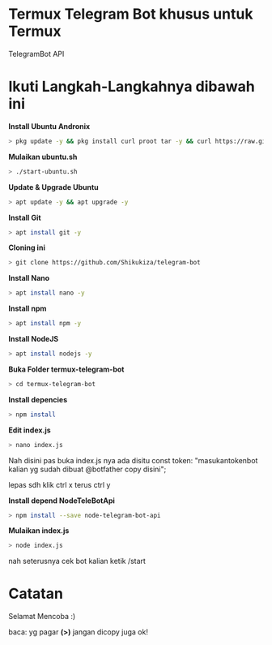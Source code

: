 # Termux Telegram Bot khusus untuk Termux

TelegramBot API

# Ikuti Langkah-Langkahnya dibawah ini
<b>Install Ubuntu Andronix</b>
```bash
> pkg update -y && pkg install curl proot tar -y && curl https://raw.githubusercontent.com/AndronixApp/AndronixOrigin/master/Installer/Ubuntu/ubuntu.sh | bash
```
<b>Mulaikan ubuntu.sh</b>
```bash
> ./start-ubuntu.sh
```
<b>Update & Upgrade Ubuntu</b>
```bash
> apt update -y && apt upgrade -y
```
<b>Install Git</b>
```bash
> apt install git -y
```
<b>Cloning ini</b>
```bash
> git clone https://github.com/Shikukiza/telegram-bot
```
<b>Install Nano</b>
```bash
> apt install nano -y
```
<b>Install npm</b>
```bash
> apt install npm -y
```
<b>Install NodeJS</b>
```bash
> apt install nodejs -y
```
<b>Buka Folder termux-telegram-bot</b>
```bash
> cd termux-telegram-bot
```
<b>Install depencies</b>
```bash
> npm install
```
<b>Edit index.js</b>
```bash
> nano index.js
```
Nah disini pas buka index.js nya ada disitu const token: "masukantokenbot kalian yg sudah dibuat @botfather copy disini";

lepas sdh klik ctrl x terus ctrl y

<b>Install depend NodeTeleBotApi</b>
```bash
> npm install --save node-telegram-bot-api
```
<b>Mulaikan index.js</b>
```bash
> node index.js
```
nah seterusnya cek bot kalian ketik /start

# Catatan

Selamat Mencoba :)

baca: yg pagar <b>(>)</b> jangan dicopy juga ok!
